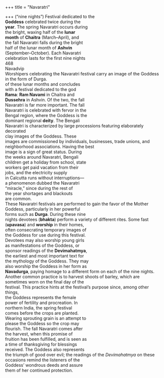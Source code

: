 +++
title = "Navaratri"

+++
(“nine nights”) Festival dedicated to the  
**Goddess** celebrated twice during the  
**year**. The spring Navaratri occurs during  
the bright, waxing half of the **lunar**  
**month** of **Chaitra** (March–April), and  
the fall Navaratri falls during the bright  
half of the lunar month of **Ashvin**  
(September–October). Each Navaratri  
celebration lasts for the first nine nights  
468  
Navadvip  
Worshipers celebrating the Navaratri festival carry an image of the Goddess in the form of Durga.  
of these lunar months and concludes  
with a festival dedicated to the god  
**Rama**: **Ram Navami** in Chaitra and  
**Dussehra** in Ashvin. Of the two, the fall  
Navaratri is far more important. The fall  
Navaratri is celebrated with fervor in the  
Bengal region, where the Goddess is the  
dominant regional **deity**. The Bengali  
Navaratri is characterized by large processions featuring elaborately decorated  
clay images of the Goddess. These  
images are commissioned by individuals, businesses, trade unions, and neighborhood associations. Having the best  
image is a sign of great status. During  
the weeks around Navaratri, Bengali  
children get a holiday from school, state  
workers get paid vacation from their  
jobs, and the electricity supply  
in Calcutta runs without interruptions—  
a phenomenon dubbed the Navaratri  
“miracle,” since during the rest of  
the year shortages and blackouts  
are common.  
These Navaratri festivals are performed to gain the favor of the Mother  
Goddess, particularly in her powerful  
forms such as **Durga**. During these nine  
nights devotees (**bhakta**) perform a variety of different rites. Some fast  
(**upavasa**) and **worship** in their homes,  
often consecrating temporary images of  
the Goddess for use during this festival.  
Devotees may also worship young girls  
as manifestations of the Goddess, or  
sponsor readings of the **Devimahatmya**,  
the earliest and most important text for  
the mythology of the Goddess. They may  
also worship the Goddess in her form as  
**Navadurga**, paying homage to a different form on each of the nine nights.  
Another common practice is to harvest shoots of barley, which are sometimes worn on the final day of the  
festival. This practice hints at the festival’s purpose since, among other things,  
the Goddess represents the female  
power of fertility and procreation. In  
northern India, the spring festival  
comes before the crops are planted.  
Wearing sprouting grain is an attempt to  
please the Goddess so the crop may  
flourish. The fall Navaratri comes after  
the harvest, when this promise of  
fruition has been fulfilled, and is seen as  
a time of thanksgiving for blessings  
received. The Goddess also represents  
the triumph of good over evil; the readings of the *Devimahatmya* on these  
occasions remind the listeners of the  
Goddess’ wondrous deeds and assure  
them of her continued protection.